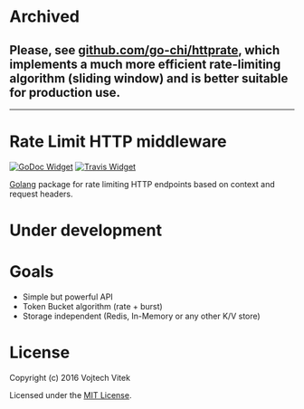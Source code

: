 # Archived

## Please, see [github.com/go-chi/httprate](https://github.com/go-chi/httprate), which implements a much more efficient rate-limiting algorithm (sliding window) and is better suitable for production use.

---

# Rate Limit HTTP middleware
[![GoDoc Widget]][GoDoc] [![Travis Widget]][Travis]

[Golang](http://golang.org/) package for rate limiting HTTP endpoints based on context and request headers.

[GoDoc]: https://godoc.org/github.com/VojtechVitek/ratelimit
[GoDoc Widget]: https://godoc.org/github.com/VojtechVitek/ratelimit?status.svg
[Travis]: https://travis-ci.org/VojtechVitek/ratelimit
[Travis Widget]: https://travis-ci.org/VojtechVitek/ratelimit.svg?branch=master

# Under development

# Goals
- Simple but powerful API
- Token Bucket algorithm (rate + burst)
- Storage independent (Redis, In-Memory or any other K/V store)

# License

Copyright (c) 2016 Vojtech Vitek

Licensed under the [MIT License](./LICENSE).
